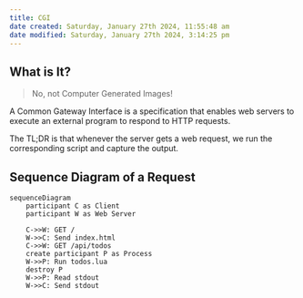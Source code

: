 ```yaml
---
title: CGI
date created: Saturday, January 27th 2024, 11:55:48 am
date modified: Saturday, January 27th 2024, 3:14:25 pm
---
```


## What is It?

> No, not Computer Generated Images!

A Common Gateway Interface is a specification that enables web servers to execute an external program to respond to HTTP requests.

The TL;DR is that whenever the server gets a web request, we run the corresponding script and capture the output.

## Sequence Diagram of a Request

```mermaid
sequenceDiagram
	participant C as Client
	participant W as Web Server

	C->>W: GET / 
	W->>C: Send index.html
	C->>W: GET /api/todos
	create participant P as Process
	W->>P: Run todos.lua
    destroy P
    W->>P: Read stdout
	W->>C: Send stdout 
```
